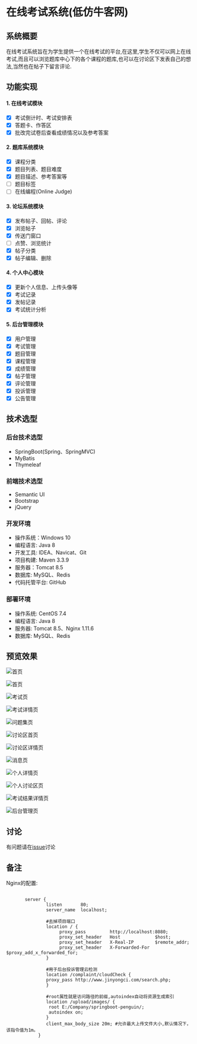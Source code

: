 # 在线考试系统(低仿牛客网)

## 系统概要
   在线考试系统旨在为学生提供一个在线考试的平台,在这里,学生不仅可以网上在线考试,而且可以浏览题库中心下的各个课程的题库,也可以在讨论区下发表自己的想法,当然也在帖子下留言评论.

## 功能实现
#### 1. 在线考试模块
- [x] 考试倒计时、考试安排表
- [x] 答题卡、作答区
- [x] 批改完试卷后查看成绩情况以及参考答案

#### 2. 题库系统模块
- [x] 课程分类
- [x] 题目列表、题目难度
- [x] 题目描述、参考答案等
- [ ] 题目标签
- [ ] 在线编程(Online Judge)

#### 3. 论坛系统模块
- [x] 发布帖子、回帖、评论
- [x] 浏览帖子
- [x] 传送门窗口
- [ ] 点赞、浏览统计
- [x] 帖子分类
- [x] 帖子编辑、删除

#### 4. 个人中心模块
- [x] 更新个人信息、上传头像等
- [x] 考试记录
- [x] 发帖记录
- [x] 考试统计分析

#### 5. 后台管理模块
- [x] 用户管理
- [x] 考试管理
- [x] 题目管理
- [x] 课程管理
- [x] 成绩管理
- [x] 帖子管理
- [x] 评论管理
- [x] 投诉管理
- [x] 公告管理

## 技术选型
### 后台技术选型
* SpringBoot(Spring、SpringMVC)
* MyBatis
* Thymeleaf

### 前端技术选型
* Semantic UI
* Bootstrap
* jQuery

### 开发环境
* 操作系统：Windows 10
* 编程语言: Java 8
* 开发工具: IDEA、Navicat、Git
* 项目构建: Maven 3.3.9
* 服务器：Tomcat 8.5
* 数据库: MySQL、Redis
* 代码托管平台: GitHub

### 部署环境
* 操作系统: CentOS 7.4
* 编程语言: Java 8
* 服务器: Tomcat 8.5、Nginx 1.11.6
* 数据库: MySQL、Redis

## 预览效果
![首页](https://github.com/JOETION/springboot-penguin/blob/master/preview/首页.jpg)

![首页](https://github.com/JOETION/springboot-penguin/blob/master/preview/首页1.jpg)

![考试页](https://github.com/JOETION/springboot-penguin/blob/master/preview/考试页.png)

![考试详情页](https://github.com/JOETION/springboot-penguin/blob/master/preview/考试详情页.png)

![问题集页](https://github.com/JOETION/springboot-penguin/blob/master/preview/问题集页.jpg)

![讨论区首页](https://github.com/JOETION/springboot-penguin/blob/master/preview/讨论区首页.png)

![讨论区详情页](https://github.com/JOETION/springboot-penguin/blob/master/preview/讨论区详情页.png)

![消息页](https://github.com/JOETION/springboot-penguin/blob/master/preview/消息页.png)

![个人详情页](https://github.com/JOETION/springboot-penguin/blob/master/preview/个人详情页.png)

![个人讨论区页](https://github.com/JOETION/springboot-penguin/blob/master/preview/个人讨论区页.png)

![考试结果详情页](https://github.com/JOETION/springboot-penguin/blob/master/preview/考试结果详情页.png)

![后台管理页](https://github.com/JOETION/springboot-penguin/blob/master/preview/后台管理页.png)



## 讨论
有问题请在[issue](https://github.com/JOETION/springboot-penguin/issues)讨论

## 备注
Nginx的配置:
```Nginx

       server {
               listen       80;
               server_name  localhost;
       
               #去掉项目端口
               location / {
                    proxy_pass         http://localhost:8080;
                    proxy_set_header   Host             $host;
                    proxy_set_header   X-Real-IP        $remote_addr;
                    proxy_set_header   X-Forwarded-For  $proxy_add_x_forwarded_for;
               }
       		
       		   #用于后台投诉管理云检测
       		   location /complaint/cloudCheck {
       		   proxy_pass http://www.jinyongci.com/search.php;
       		   }
       		
       		   #root属性就是访问路径的前缀,autoindex自动将资源生成索引
       		   location /upload/images/ {
       		    root E:/Company/springboot-penguin/;
       			autoindex on;
       		   }
       		   client_max_body_size 20m; #允许最大上传文件大小,默认情况下，该指令值为1m。
       		}
       		
```